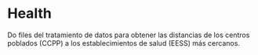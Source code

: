# Health
Do files del tratamiento de datos para obtener las distancias de los centros poblados (CCPP) a los establecimientos de salud (EESS) más cercanos. 
